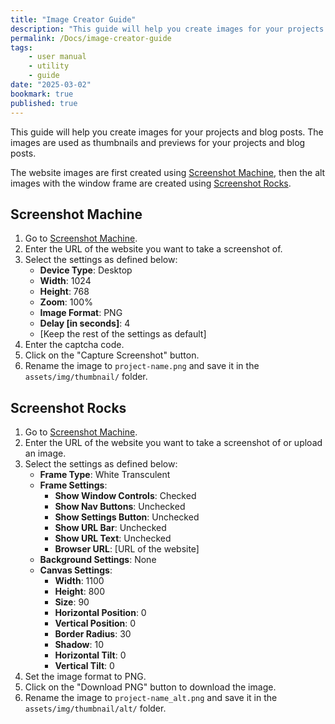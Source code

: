 ```yaml
---
title: "Image Creator Guide"
description: "This guide will help you create images for your projects and blog posts using Screenshot Machine and Screenshot Rocks."
permalink: /Docs/image-creator-guide
tags:
    - user manual
    - utility
    - guide
date: "2025-03-02"
bookmark: true
published: true
---
```


This guide will help you create images for your projects and blog posts. The images are used as thumbnails and previews for your projects and blog posts.

The website images are first created using [Screenshot Machine](https://www.screenshotmachine.com/website-screenshot-generator.php), then the alt images with the window frame are created using [Screenshot Rocks](https://screenshot.rocks).

## Screenshot Machine

1. Go to [Screenshot Machine](https://www.screenshotmachine.com/website-screenshot-generator.php).
2. Enter the URL of the website you want to take a screenshot of.
3. Select the settings as defined below:
    - **Device Type**: Desktop
    - **Width**: 1024
    - **Height**: 768
    - **Zoom**: 100%
    - **Image Format**: PNG
    - **Delay [in seconds]**: 4
    - [Keep the rest of the settings as default]
4. Enter the captcha code.
5. Click on the "Capture Screenshot" button.
6. Rename the image to `project-name.png` and save it in the `assets/img/thumbnail/` folder.

## Screenshot Rocks

1. Go to [Screenshot Machine](https://www.screenshotmachine.com/website-screenshot-generator.php).
2. Enter the URL of the website you want to take a screenshot of or upload an image.
3. Select the settings as defined below:
    - **Frame Type**: White Transculent
    - **Frame Settings**: 
      - **Show Window Controls**: Checked
      - **Show Nav Buttons**: Unchecked
      - **Show Settings Button**: Unchecked
      - **Show URL Bar**: Unchecked
      - **Show URL Text**: Unchecked
      - **Browser URL**: [URL of the website]
    - **Background Settings**: None
    - **Canvas Settings**: 
      - **Width**: 1100
      - **Height**: 800
      - **Size**: 90
      - **Horizontal Position**: 0
      - **Vertical Position**: 0
      - **Border Radius**: 30
      - **Shadow**: 10
      - **Horizontal Tilt**: 0
      - **Vertical Tilt**: 0
4. Set the image format to PNG.
5. Click on the "Download PNG" button to download the image.
6. Rename the image to `project-name_alt.png` and save it in the `assets/img/thumbnail/alt/` folder.
